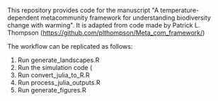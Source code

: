 This repository provides code for the manuscript "A temperature-dependent metacommunity framework for understanding biodiversity change with warming". It is adapted from code made by Patrick L. Thompson (https://github.com/plthompson/Meta_com_framework/)

The workflow can be replicated as follows:

1. Run generate_landscapes.R
2. Run the simulation code (
3. Run convert_julia_to_R.R
4. Run process_julia_outputs.R
5. Run generate_figures.R
